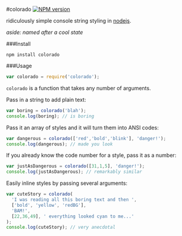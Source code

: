 #colorado [![NPM version](https://badge.fury.io/js/colorado.png)](http://badge.fury.io/js/colorado)

ridiculously simple console string styling in [nodejs](http://nodejs.org).

_aside: named after a cool state_

###Install
```
npm install colorado
```
###Usage
```javascript
var colorado = require('colorado');
```
`colorado` is a function that takes any number of arguments.

Pass in a string to add plain text:
```javascript
var boring = colorado('blah');
console.log(boring); // is boring
```
Pass it an array of styles and it will turn them into ANSI codes:

```javascript
var dangerous = colorado(['red','bold','blink'], 'danger!');
console.log(dangerous); // made you look
```

If you already know the code number for a style, pass it as a number:
```javascript
var justAsDangerous = colorado([31,1,5], 'danger!');
console.log(justAsDangerous); // remarkably similar
```
Easily inline styles by passing several arguments:
```javascript
var cuteStory = colorado(
  'I was reading all this boring text and then ',
  ['bold', 'yellow', 'redBG'],
  'BAM!',
  [22,36,49], ' everything looked cyan to me...'
);
console.log(cuteStory); // very anecdotal
```
